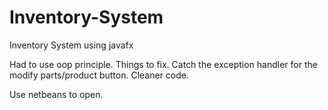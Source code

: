 # Inventory-System
Inventory System using javafx 

 Had to use oop principle. Things to fix. Catch the exception handler for the modify parts/product button. Cleaner code. 


Use netbeans to open.
